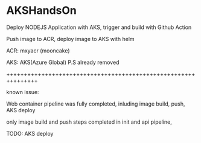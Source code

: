 # AKSHandsOn

Deploy NODEJS Application with AKS, trigger and build with Github Action

Push image to ACR, deploy image to AKS with helm 

ACR: mxyacr (mooncake)

AKS: AKS(Azure Global) P.S already removed 

+++++++++++++++++++++++++++++++++++++++++++++++++++++++++++++++

known issue:

Web container pipeline was fully completed, inluding image build, push, AKS deploy

only image build and push steps completed in init and api pipeline, 

TODO: AKS deploy 
